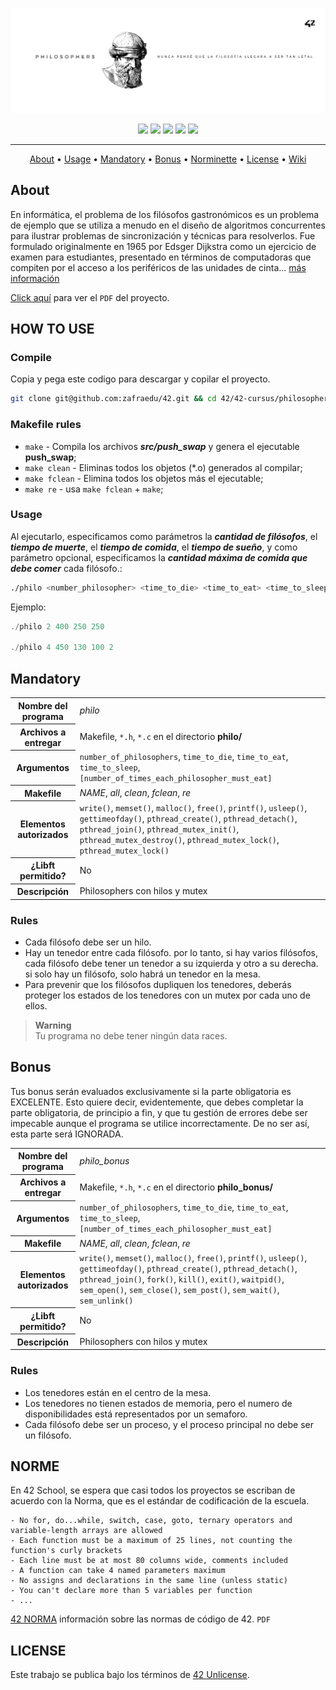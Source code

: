 ![header push_swap](public/header_philo.png)

<div align="center">
	<img src="https://img.shields.io/badge/status-finished-success?color=%2300599C&style=flat" />
	<img src="https://img.shields.io/badge/score-***%20%2F%20100-success?color=%2300599C&style=flat" />
	<img src="https://img.shields.io/badge/evaluated-DD%20%2F%20MM%20%2F%202023-success?color=%2300599C&style=flat" />
	<img src="https://img.shields.io/badge/C-00599C?style=flat&logo=c&logoColor=white" />
	<img src='https://img.shields.io/badge/Málaga-00599C?style=flat&logo=42&logoColor=white'/>
</div>

---

<p align="center">
	<a href="#about">About</a> •
	<a href="#how-to-use">Usage</a> •
	<a href="#mandatory">Mandatory</a> •
	<a href="#bonus">Bonus</a> •
	<a href="#norme">Norminette</a> •
	<a href="#license">License</a> •
	<a href="https://github.com/zafraedu/42/wiki/philosophers">Wiki</a>
</p>

## About
En informática, el problema de los filósofos gastronómicos es un problema de ejemplo que se utiliza a menudo
en el diseño de algoritmos concurrentes para ilustrar problemas de sincronización y técnicas para resolverlos.
Fue formulado originalmente en 1965 por Edsger Dijkstra como un ejercicio de examen para estudiantes, presentado
en términos de computadoras que compiten por el acceso a los periféricos de las unidades de cinta...
[más información](https://en.wikipedia.org/wiki/Dining_philosophers_problem)

[Click aquí](./public/es_subject.pdf) para ver el `PDF` del proyecto.

## HOW TO USE

### Compile
Copia y pega este codigo para descargar y copilar el proyecto.
```bash
git clone git@github.com:zafraedu/42.git && cd 42/42-cursus/philosophers/philo && make
```
### Makefile rules
- `make` - Compila los archivos ***src/push_swap*** y genera el ejecutable **push_swap**;
- `make clean` - Eliminas todos los objetos (*.o) generados al compilar;
- `make fclean` - Elimina todos los objetos más el ejecutable;
- `make re` - usa `make fclean` + `make`;

### Usage
Al ejecutarlo, especificamos como parámetros la ***cantidad de filósofos***, el ***tiempo de muerte***,
el ***tiempo de comida***, el ***tiempo de sueño***, y como parámetro opcional, especificamos la
***cantidad máxima de comida que debe comer*** cada filósofo.:
```bash
./philo <number_philosopher> <time_to_die> <time_to_eat> <time_to_sleep> [number_of_time_each_philosophers_must_eat]
```
Ejemplo:
```java
./philo 2 400 250 250

./philo 4 450 130 100 2
```

## Mandatory
<table>
  <tr>
    <th>Nombre del programa</th>
    <td><i>philo</i></td>
  </tr>
  <tr>
    <th>Archivos a entregar</th>
    <td>Makefile, <code>*.h</code>, <code>*.c</code> en el directorio <b>philo/</b></td>
  </tr>
  <tr>
	<th>Argumentos</th>
	<td><code>number_of_philosophers</code>, <code>time_to_die</code>, <code>time_to_eat</code>, 		<code>time_to_sleep</code>, <code>[number_of_times_each_philosopher_must_eat]</code></td>
  </tr>
  <tr>
    <th>Makefile</th>
    <td><i>NAME</i>, <i>all</i>, <i>clean</i>, <i>fclean</i>, <i>re</i></td>
  </tr>
  <tr>
    <th>Elementos autorizados</th>
    <td><code>write()</code>, <code>memset()</code>, <code>malloc()</code>, <code>free()</code>, <code>printf()</code>, <code>usleep()</code>, <code>gettimeofday()</code>, <code>pthread_create()</code>, <code>pthread_detach()</code>, <code>pthread_join()</code>, <code>pthread_mutex_init()</code>, <code>pthread_mutex_destroy()</code>, <code>pthread_mutex_lock()</code>, <code>pthread_mutex_lock()</code></td>
  </tr>
  <tr>
    <th>¿Libft permitido?</th>
    <td>No</td>
  </tr>
  <tr>
    <th>Descripción</th>
    <td>Philosophers con hilos y mutex</td>
  </tr>
</table>

### Rules
- Cada filósofo debe ser un hilo.
- Hay un tenedor entre cada filósofo. por lo tanto, si hay varios filósofos, cada filósofo
debe tener un tenedor a su izquierda y otro a su derecha. si solo hay un filósofo,
solo habrá un tenedor en la mesa.
- Para prevenir que los filósofos dupliquen los tenedores, deberás proteger los estados
de los tenedores con un mutex por cada uno de ellos.

> **Warning**  
> Tu programa no debe tener ningún data races.

## Bonus
Tus bonus serán evaluados exclusivamente si la parte obligatoria es EXCELENTE.
Esto quiere decir, evidentemente, que debes completar la parte obligatoria, de principio
a fin, y que tu gestión de errores debe ser impecable aunque el programa se utilice
incorrectamente. De no ser así, esta parte será IGNORADA.

<table>
  <tr>
    <th>Nombre del programa</th>
    <td><i>philo_bonus</i></td>
  </tr>
  <tr>
    <th>Archivos a entregar</th>
    <td>Makefile, <code>*.h</code>, <code>*.c</code> en el directorio <b>philo_bonus/</b></td>
  </tr>
  <tr>
	<th>Argumentos</th>
	<td><code>number_of_philosophers</code>, <code>time_to_die</code>, <code>time_to_eat</code>, 		<code>time_to_sleep</code>, <code>[number_of_times_each_philosopher_must_eat]</code></td>
  </tr>
  <tr>
    <th>Makefile</th>
    <td><i>NAME</i>, <i>all</i>, <i>clean</i>, <i>fclean</i>, <i>re</i></td>
  </tr>
  <tr>
    <th>Elementos autorizados</th>
    <td><code>write()</code>, <code>memset()</code>, <code>malloc()</code>, <code>free()</code>, <code>printf()</code>, <code>usleep()</code>, <code>gettimeofday()</code>, <code>pthread_create()</code>, <code>pthread_detach()</code>, <code>pthread_join()</code>, <code>fork()</code>, <code>kill()</code>, <code>exit()</code>, <code>waitpid()</code>, <code>sem_open()</code>, <code>sem_close()</code>, <code>sem_post()</code>, <code>sem_wait()</code>, <code>sem_unlink()</code></td>
  </tr>
  <tr>
    <th>¿Libft permitido?</th>
    <td>No</td>
  </tr>
  <tr>
    <th>Descripción</th>
    <td>Philosophers con hilos y mutex</td>
  </tr>
</table>

### Rules
- Los tenedores están en el centro de la mesa.
- Los tenedores no tienen estados de memoria, pero el numero de disponibilidades está representados por un semaforo.
- Cada filósofo debe ser un proceso, y el proceso principal no debe ser un filósofo.

## NORME
En 42 School, se espera que casi todos los proyectos se escriban de acuerdo con la Norma, que es el estándar de codificación de la escuela.
```
- No for, do...while, switch, case, goto, ternary operators and variable-length arrays are allowed
- Each function must be a maximum of 25 lines, not counting the function's curly brackets
- Each line must be at most 80 columns wide, comments included
- A function can take 4 named parameters maximum
- No assigns and declarations in the same line (unless static)
- You can't declare more than 5 variables per function
- ...
```
[42 NORMA](https://github.com/zafraedu/42/blob/master/public/es_norm.pdf) información sobre las normas de código de 42. `PDF`


## LICENSE
Este trabajo se publica bajo los términos de [42 Unlicense](https://github.com/zafraedu/42/blob/master/public/LICENSE).
